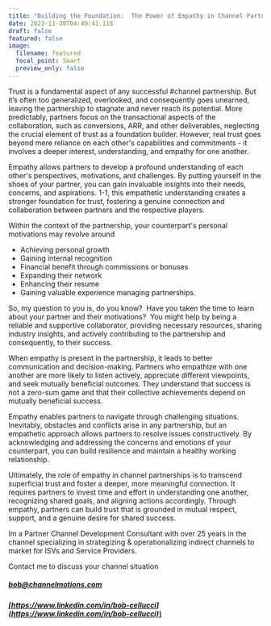 ```yaml
---
title: "Building the Foundation:  The Power of Empathy in Channel Partnerships"
date: 2023-11-30T04:49:41.118
draft: false
featured: false
image:
  filename: featured
  focal_point: Smart
  preview_only: false
---
```

Trust is a fundamental aspect of any successful #channel partnership. But it’s often too generalized, overlooked, and consequently goes unearned, leaving the partnership to stagnate and never reach its potential. More predictably, partners focus on the transactional aspects of the collaboration, such as conversions, ARR, and other deliverables, neglecting the crucial element of trust as a foundation builder. However, real trust goes beyond mere reliance on each other's capabilities and commitments - it involves a deeper interest, understanding, and empathy for one another.

Empathy allows partners to develop a profound understanding of each other's perspectives, motivations, and challenges. By putting yourself in the shoes of your partner, you can gain invaluable insights into their needs, concerns, and aspirations. 1-1, this empathetic understanding creates a stronger foundation for trust, fostering a genuine connection and collaboration between partners and the respective players. 

Within the context of the partnership, your counterpart's personal motivations may revolve around 

- Achieving personal growth
- Gaining internal recognition 
- Financial benefit through commissions or bonuses
- Expanding their network 
- Enhancing their resume
- Gaining valuable experience managing partnerships. 

So, my question to you is, do you know?  Have you taken the time to learn about your partner and their motivations?  You might help by being a reliable and supportive collaborator, providing necessary resources, sharing industry insights, and actively contributing to the partnership and consequently, to their success.

When empathy is present in the partnership, it leads to better communication and decision-making. Partners who empathize with one another are more likely to listen actively, appreciate different viewpoints, and seek mutually beneficial outcomes. They understand that success is not a zero-sum game and that their collective achievements depend on mutually beneficial success.

Empathy enables partners to navigate through challenging situations. Inevitably, obstacles and conflicts arise in any partnership, but an empathetic approach allows partners to resolve issues constructively. By acknowledging and addressing the concerns and emotions of your counterpart, you can build resilience and maintain a healthy working relationship.

Ultimately, the role of empathy in channel partnerships is to transcend superficial trust and foster a deeper, more meaningful connection. It requires partners to invest time and effort in understanding one another, recognizing shared goals, and aligning actions accordingly. Through empathy, partners can build trust that is grounded in mutual respect, support, and a genuine desire for shared success. 



Im a Partner Channel Development Consultant with over 25 years in the channel specializing in strategizing & operationalizing indirect channels to market for ISVs and Service Providers.  





Contact me to discuss your channel situation

#####    bob@channelmotions.com

#####    [https://www.linkedin.com/in/bob-cellucci](https://www.linkedin.com/in/bob-cellucci)\


 


















